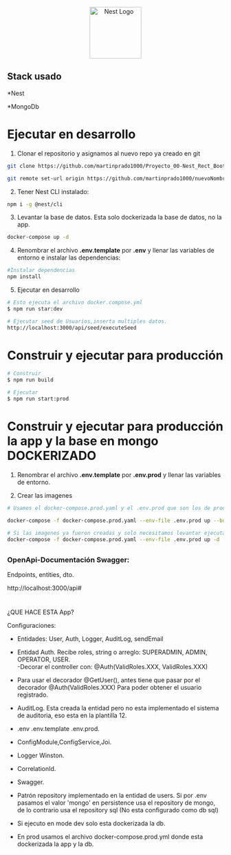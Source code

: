 <p align="center">
  <a href="http://nestjs.com/" target="blank"><img src="https://nestjs.com/img/logo-small.svg" width="120" alt="Nest Logo" /></a>
</p>

## Stack usado

*Nest

*MongoDb


# Ejecutar en desarrollo
1. Clonar el repositorio y asignamos al nuevo repo ya creado en git
```bash
git clone https://github.com/martinprado1000/Proyecto_00-Nest_Rect_Bootstrap-Plantilla_BackendServer.git nuevoNombre

git remote set-url origin https://github.com/martinprado1000/nuevoNombre.git
```

2. Tener Nest CLI instalado:
```bash
npm i -g @nest/cli
```

3. Levantar la base de datos. Esta solo dockerizada la base de datos, no la app.
```bash
docker-compose up -d
```

4. Renombrar el archivo __.env.template__ por __.env__ y llenar las variables de entorno e instalar las dependencias:
```bash
#Instalar dependencias
npm install
```

5. Ejecutar en desarrollo
```bash
# Esto ejecuta el archivo docker.compose.yml
$ npm run star:dev

# Ejecutar seed de Usuarios,inserta multiples datos.
http://localhost:3000/api/seed/executeSeed
```


# Construir y ejecutar para producción
```bash
# Construir
$ npm run build

# Ejecutar
$ npm run start:prod
```

# Construir y ejecutar para producción la app y la base en mongo DOCKERIZADO

1. Renombrar el archivo __.env.template__ por __.env.prod__ y llenar las variables de entorno.

2. Crear las imagenes
```bash
# Usamos el docker-compose.prod.yaml y el .env.prod que son los de produccón.

docker-compose -f docker-compose.prod.yaml --env-file .env.prod up --build

# Si las imagenes ya fueron creadas y solo necesitamos levantar ejecutar:
docker-compose -f docker-compose.prod.yaml --env-file .env.prod up -d
```
##
### OpenApi-Documentación Swagger:
 
Endpoints, entities, dto.

http://localhost:3000/api#

#
#
¿QUE HACE ESTA App?

Configuraciones:

* Entidades: User, Auth, Logger, AuditLog, sendEmail

* Entidad Auth. Recibe roles, string o arreglo: SUPERADMIN, ADMIN, OPERATOR, USER.<br>
-Decorar el controller con: @Auth(ValidRoles.XXX, ValidRoles.XXX)

* Para usar el decorador @GetUser(), antes tiene que pasar por el decorador @Auth(ValidRoles.XXX) Para poder obtener el usuario registrado.

* AuditLog. Esta creada la entidad pero no esta implementado el sistema de auditoria, eso esta en la plantilla 12.

* .env  .env.template  .env.prod.

* ConfigModule,ConfigService,Joi.

* Logger Winston.

* CorrelationId.

* Swagger.

* Patrón repository implementado en la entidad de users. Si por .env pasamos el valor 'mongo' en persistence usa el repository de mongo, de lo contrario usa el repository sql (No esta configurado como db sql)

* Si ejecuto en mode dev solo esta dockerizada la db. 

* En prod usamos el archivo docker-compose.prod.yml donde esta dockerizada la app y la db.

